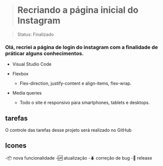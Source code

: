 > <h1>Recriando a página inicial do Instagram</h1>

> Status: Finalizado

### Olá, recriei a página de login do instagram com a finalidade de práticar alguns conhecimentos.

-  Visual Studio Code

-   Flexbox
    -   Flex-direction, justify-content e align-items, flex-wrap.
-   Media queries
    -   Todo o site é responsivo para smartphones, tablets e desktops.

## tarefas

O controle das tarefas desse projeto será realizado no GitHub

## Icones

 -:package: nova funcionalidade
 -:up: atualização
 -:beetle: correção de bug
 -:checkered_flag: release
 
